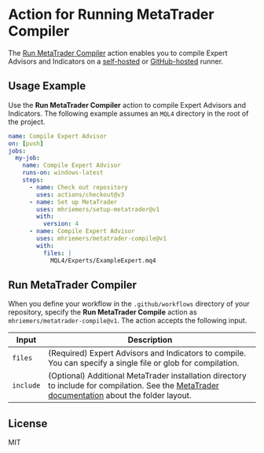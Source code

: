 # Action for Running MetaTrader Compiler

The [Run MetaTrader Compiler](#run-metatrader-compiler) action enables you to compile Expert Advisors and Indicators on a [self-hosted](https://docs.github.com/en/actions/hosting-your-own-runners/about-self-hosted-runners) or [GitHub-hosted](https://docs.github.com/en/actions/using-github-hosted-runners/about-github-hosted-runners) runner.

## Usage Example

Use the **Run MetaTrader Compiler** action to compile Expert Advisors and Indicators. The following example assumes an `MQL4` directory in the root of the project.

```yaml
name: Compile Expert Advisor
on: [push]
jobs:
  my-job:
    name: Compile Expert Advisor
    runs-on: windows-latest
    steps:
      - name: Check out repository
        uses: actions/checkout@v3
      - name: Set up MetaTrader
        uses: mhriemers/setup-metatrader@v1
        with:
          version: 4
      - name: Compile Expert Advisor
        uses: mhriemers/metatrader-compile@v1
        with:
          files: |
            MQL4/Experts/ExampleExpert.mq4
```

## Run MetaTrader Compiler

When you define your workflow in the `.github/workflows` directory of your repository, specify the **Run MetaTrader Compile** action as `mhriemers/metatrader-compile@v1`. The action accepts the following input.

| Input     | Description                                                                                                                                                                                                               |
| --------- | ------------------------------------------------------------------------------------------------------------------------------------------------------------------------------------------------------------------------- |
| `files`   | (Required) Expert Advisors and Indicators to compile. You can specify a single file or glob for compilation.                                                                                                              |
| `include` | (Optional) Additional MetaTrader installation directory to include for compilation. See the [MetaTrader documentation](https://www.metatrader5.com/en/metaeditor/help/beginning/integration_ide) about the folder layout. |

## License

MIT
